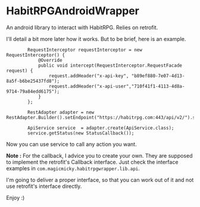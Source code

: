 HabitRPGAndroidWrapper
======================

An android library to interact with HabitRPG. Relies on retrofit.


I'll detail a bit more later how it works. But to be brief, here is an example.

```
        RequestInterceptor requestInterceptor = new RequestInterceptor() {
            @Override
            public void intercept(RequestInterceptor.RequestFacade request) {
                request.addHeader("x-api-key", "b89ef880-7e07-4d13-8a5f-b6be25437fd8");
                request.addHeader("x-api-user","710f41f1-4113-4d8a-9714-79a84edd6175");
            }
        };

        RestAdapter adapter = new RestAdapter.Builder().setEndpoint("https://habitrpg.com:443/api/v2/").setRequestInterceptor(requestInterceptor).build();

        ApiService service  = adapter.create(ApiService.class);
        service.getStatus(new StatusCallback());
```
Now you can use service to call any action you want.

**Note :** For the callback, I advice you to create your own. They are supposed to implement the retrofit's Callback interface.
Just check the interface examples in `com.magicmicky.habitrpgwrapper.lib.api`.

I'm going to deliver a proper interface, so that you can work out of it and not use retrofit's interface directly.

Enjoy :)
